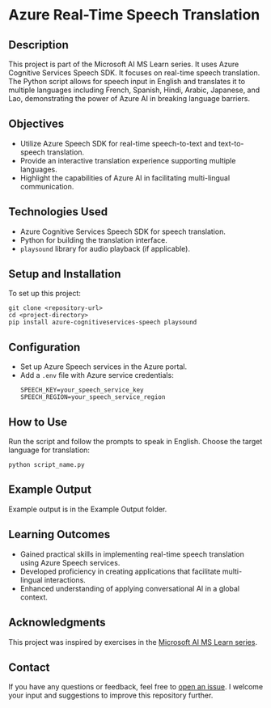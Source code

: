 # Azure Real-Time Speech Translation

## Description
This project is part of the Microsoft AI MS Learn series. It uses Azure Cognitive Services Speech SDK. It focuses on real-time speech translation. The Python script allows for speech input in English and translates it to multiple languages including French, Spanish, Hindi, Arabic, Japanese, and Lao, demonstrating the power of Azure AI in breaking language barriers.

## Objectives
- Utilize Azure Speech SDK for real-time speech-to-text and text-to-speech translation.
- Provide an interactive translation experience supporting multiple languages.
- Highlight the capabilities of Azure AI in facilitating multi-lingual communication.

## Technologies Used
- Azure Cognitive Services Speech SDK for speech translation.
- Python for building the translation interface.
- `playsound` library for audio playback (if applicable).

## Setup and Installation
To set up this project:

```
git clone <repository-url>
cd <project-directory>
pip install azure-cognitiveservices-speech playsound
```

## Configuration
- Set up Azure Speech services in the Azure portal.
- Add a `.env` file with Azure service credentials:
  ```
  SPEECH_KEY=your_speech_service_key
  SPEECH_REGION=your_speech_service_region
  ```

## How to Use
Run the script and follow the prompts to speak in English. Choose the target language for translation:

```
python script_name.py
```

## Example Output
Example output is in the Example Output folder.

## Learning Outcomes
- Gained practical skills in implementing real-time speech translation using Azure Speech services.
- Developed proficiency in creating applications that facilitate multi-lingual interactions.
- Enhanced understanding of applying conversational AI in a global context.

## Acknowledgments
This project was inspired by exercises in the [Microsoft AI MS Learn series](https://learn.microsoft.com/en-us/training/).

## Contact

If you have any questions or feedback, feel free to [open an issue](https://github.com/b8234/Azure-AI-Projects/issues/new). I welcome your input and suggestions to improve this repository further.
